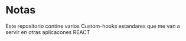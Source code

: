 # Notas

Este repositorio contine varios Custom-hooks estandares que me van a servir en otras aplicacones REACT
